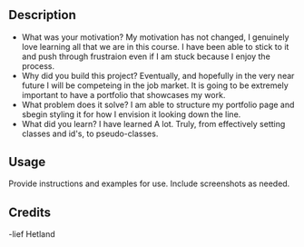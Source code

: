 # <Austin Tynes Portfolio Page>

## Description

- What was your motivation? My motivation has not changed, I genuinely love learning all that we are in this course. I have been able to stick to it and push through frustraion even if I am stuck because I enjoy the process.
- Why did you build this project? Eventually, and hopefully in the very near future I will be competeing in the job market. It is going to be extremely important to have a portfolio that showcases my work.
- What problem does it solve? I am able to structure my portfolio page and sbegin styling it for how I envision it looking down the line.
- What did you learn? I have learned A lot. Truly, from effectively setting classes and id's, to pseudo-classes. 


## Usage

Provide instructions and examples for use. Include screenshots as needed.



## Credits

-lief Hetland

